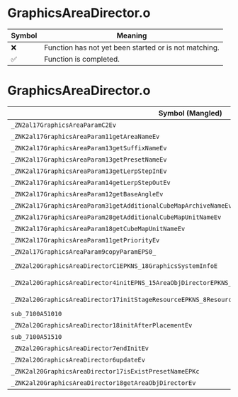 # GraphicsAreaDirector.o
| Symbol | Meaning 
| ------------- | ------------- 
| :x: | Function has not yet been started or is not matching. 
| :white_check_mark: | Function is completed. 


# GraphicsAreaDirector.o
| Symbol (Mangled) | Symbol (Demangled) | Decompiled? |
| ------------- |  ------------- | ------------- |
| `_ZN2al17GraphicsAreaParamC2Ev` | `al::GraphicsAreaParam::GraphicsAreaParam(void)` | :white_check_mark: |
| `_ZNK2al17GraphicsAreaParam11getAreaNameEv` | `al::GraphicsAreaParam::getAreaName(void)const` | :white_check_mark: |
| `_ZNK2al17GraphicsAreaParam13getSuffixNameEv` | `al::GraphicsAreaParam::getSuffixName(void)const` | :white_check_mark: |
| `_ZNK2al17GraphicsAreaParam13getPresetNameEv` | `al::GraphicsAreaParam::getPresetName(void)const` | :white_check_mark: |
| `_ZNK2al17GraphicsAreaParam13getLerpStepInEv` | `al::GraphicsAreaParam::getLerpStepIn(void)const` | :white_check_mark: |
| `_ZNK2al17GraphicsAreaParam14getLerpStepOutEv` | `al::GraphicsAreaParam::getLerpStepOut(void)const` | :white_check_mark: |
| `_ZNK2al17GraphicsAreaParam12getBaseAngleEv` | `al::GraphicsAreaParam::getBaseAngle(void)const` | :white_check_mark: |
| `_ZNK2al17GraphicsAreaParam31getAdditionalCubeMapArchiveNameEv` | `al::GraphicsAreaParam::getAdditionalCubeMapArchiveName(void)const` | :white_check_mark: |
| `_ZNK2al17GraphicsAreaParam28getAdditionalCubeMapUnitNameEv` | `al::GraphicsAreaParam::getAdditionalCubeMapUnitName(void)const` | :white_check_mark: |
| `_ZNK2al17GraphicsAreaParam18getCubeMapUnitNameEv` | `al::GraphicsAreaParam::getCubeMapUnitName(void)const` | :white_check_mark: |
| `_ZNK2al17GraphicsAreaParam11getPriorityEv` | `al::GraphicsAreaParam::getPriority(void)const` | :white_check_mark: |
| `_ZN2al17GraphicsAreaParam9copyParamEPS0_` | `al::GraphicsAreaParam::copyParam(al::GraphicsAreaParam*)` | :white_check_mark: |
| `_ZN2al20GraphicsAreaDirectorC1EPKNS_18GraphicsSystemInfoE` | `al::GraphicsAreaDirector::GraphicsAreaDirector(al::GraphicsSystemInfo const*)` | :white_check_mark: |
| `_ZN2al20GraphicsAreaDirector4initEPNS_15AreaObjDirectorEPKNS_15SceneCameraInfoEPKNS_12PlayerHolderE` | `al::GraphicsAreaDirector::init(al::AreaObjDirector *,al::SceneCameraInfo const*,al::PlayerHolder const*)` | :white_check_mark: |
| `_ZN2al20GraphicsAreaDirector17initStageResourceEPKNS_8ResourceEPKcS5_` | `al::GraphicsAreaDirector::initStageResource(al::Resource const*,char const*,char const*)` | :white_check_mark: |
| `sub_7100A51010` | `` | :white_check_mark: |
| `_ZN2al20GraphicsAreaDirector18initAfterPlacementEv` | `al::GraphicsAreaDirector::initAfterPlacement(void)` | :white_check_mark: |
| `sub_7100A51510` | `` | :white_check_mark: |
| `_ZN2al20GraphicsAreaDirector7endInitEv` | `al::GraphicsAreaDirector::endInit(void)` | :white_check_mark: |
| `_ZN2al20GraphicsAreaDirector6updateEv` | `al::GraphicsAreaDirector::update(void)` | :white_check_mark: |
| `_ZNK2al20GraphicsAreaDirector17isExistPresetNameEPKc` | `al::GraphicsAreaDirector::isExistPresetName(char const*)const` | :white_check_mark: |
| `_ZNK2al20GraphicsAreaDirector18getAreaObjDirectorEv` | `al::GraphicsAreaDirector::getAreaObjDirector(void)const` | :white_check_mark: |
